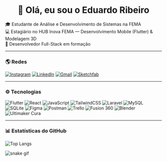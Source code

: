 <h1 align="center">👋 Olá, eu sou o Eduardo Ribeiro</h1>

🎓 Estudante de Análise e Desenvolvimento de Sistemas na FEMA  
💻 Estagiário no HUB Inova FEMA — Desenvolvimento Mobile (Flutter) & Modelagem 3D  
🚀 Desenvolvedor Full-Stack em formação 

---

### 🌎 Redes
[![Instagram](https://img.shields.io/badge/Instagram-E4405F?style=for-the-badge&logo=instagram&logoColor=white)](https://www.instagram.com/eduribeirozx_)
[![LinkedIn](https://img.shields.io/badge/LinkedIn-0A66C2?style=for-the-badge&logo=linkedin&logoColor=white)](https://www.linkedin.com/in/eduribeiroalves)
[![Gmail](https://img.shields.io/badge/Gmail-D14836?style=for-the-badge&logo=gmail&logoColor=white)](eduardoribeiro0912@gmail.com)
[![Sketchfab](https://img.shields.io/badge/Sketchfab-Modelagens%203D-1CAAD9?style=for-the-badge&logo=sketchfab&logoColor=white)](https://sketchfab.com/EduRibeiro)

---

### ⚙️ Tecnologias
![Flutter](https://img.shields.io/badge/Flutter-02569B?style=for-the-badge&logo=flutter&logoColor=white)
![React](https://img.shields.io/badge/React-20232A?style=for-the-badge&logo=react&logoColor=61DAFB)
![JavaScript](https://img.shields.io/badge/JavaScript-F7DF1E?style=for-the-badge&logo=javascript&logoColor=000)
![TailwindCSS](https://img.shields.io/badge/TailwindCSS-38B2AC?style=for-the-badge&logo=tailwind-css&logoColor=white)
![Laravel](https://img.shields.io/badge/Laravel-FF2D20?style=for-the-badge&logo=laravel&logoColor=white)
![MySQL](https://img.shields.io/badge/MySQL-00758F?style=for-the-badge&logo=mysql&logoColor=white)
![SQLite](https://img.shields.io/badge/SQLite-07405E?style=for-the-badge&logo=sqlite&logoColor=white)
![Figma](https://img.shields.io/badge/Figma-F24E1E?style=for-the-badge&logo=figma&logoColor=white)
![Postman](https://img.shields.io/badge/Postman-FF6C37?style=for-the-badge&logo=postman&logoColor=white)
![Trello](https://img.shields.io/badge/Trello-0052CC?style=for-the-badge&logo=trello&logoColor=white)
![Fusion 360](https://img.shields.io/badge/Fusion360-FF6C00?style=for-the-badge&logo=autodesk&logoColor=white)
![Blender](https://img.shields.io/badge/Blender-E87D0D?style=for-the-badge&logo=blender&logoColor=white)
![Ultimaker Cura](https://img.shields.io/badge/Ultimaker%20Cura-1A3668?style=for-the-badge&logo=ultimaker&logoColor=white)


---

### 📊 Estatísticas do GitHub
![Top Langs](https://github-readme-stats.vercel.app/api/top-langs/?username=eduribeirodev&layout=compact&theme=radical)

![snake gif](https://github.com/eduardoribeirodev/eduardoribeirodev/blob/output/github-contribution-grid-snake.svg)

